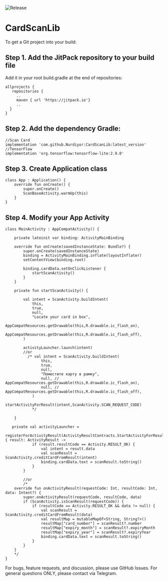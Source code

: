 ![Release](https://jitpack.io/v/Nurdiyor/CardScanLib.svg)
 
# CardScanLib
To get a Git project into your build:

## Step 1. Add the JitPack repository to your build file
Add it in your root build.gradle at the end of repositories:
```
allprojects {
   repositories {
     ..
     maven { url 'https://jitpack.io'}
     ..
  }
}
```
## Step 2. Add the dependency Gradle:

```
//Scan Card
implementation 'com.github.Nurdiyor:CardScanLib:latest_version'
//TensorFlow
implementation 'org.tensorflow:tensorflow-lite:2.9.0'
```

## Step 3. Create Application class
```
class App : Application() {
    override fun onCreate() {
        super.onCreate()
        ScanBaseActivity.warmUp(this)
    }
}
```
## Step 4. Modify your App Activity
```
class MainActivity : AppCompatActivity() {

    private lateinit var binding: ActivityMainBinding

    override fun onCreate(savedInstanceState: Bundle?) {
        super.onCreate(savedInstanceState)
        binding = ActivityMainBinding.inflate(layoutInflater)
        setContentView(binding.root)

        binding.cardData.setOnClickListener {
            startScanActivity()
        }
    }

    private fun startScanActivity() {

        val intent = ScanActivity.buildIntent(
            this,
            true,
            null,
            "Locate your card in box",
            AppCompatResources.getDrawable(this,R.drawable.ic_flash_on),
            AppCompatResources.getDrawable(this,R.drawable.ic_flash_off),
        )

        activityLauncher.launch(intent)
        //or 
          /* val intent = ScanActivity.buildIntent(
                this,
                true,
                null,
                "Поместите карту в рамку",
                null, //    AppCompatResources.getDrawable(this,R.drawable.ic_flash_on),
                null, //    AppCompatResources.getDrawable(this,R.drawable.ic_flash_off),
            )
            startActivityForResult(intent,ScanActivity.SCAN_REQUEST_CODE)
            */

    }

   private val activityLauncher =
        registerForActivityResult(ActivityResultContracts.StartActivityForResult()) { result: ActivityResult ->
            if (result.resultCode == Activity.RESULT_OK) {
                val intent = result.data
                val scanResult = ScanActivity.creditCardFromResult(intent)
                binding.cardData.text = scanResult.toString()
            }
        }
        
        //or
        /*  
    override fun onActivityResult(requestCode: Int, resultCode: Int, data: Intent?) {
        super.onActivityResult(requestCode, resultCode, data)
        if (ScanActivity.isScanResult(requestCode)) {
            if (resultCode == Activity.RESULT_OK && data != null) {
                val scanResult = ScanActivity.creditCardFromResult(data)
                val resultMap = mutableMapOf<String, String?>()
                resultMap["card_number"] = scanResult?.number
                resultMap["expiry_month"] = scanResult?.expiryMonth
                resultMap["expiry_year"] = scanResult?.expiryYear
                binding.cardData.text = scanResult.toString()
            }
        }
    }
    */
}
```

For bugs, feature requests, and discussion, please use GitHub Issues. For general questions ONLY, please contact via Telegram.
